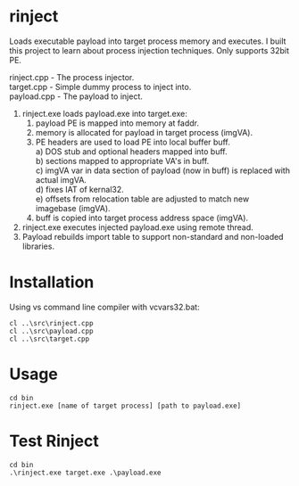 # rinject
Loads executable payload into target process memory and executes. I built this project to learn about process injection techniques. Only supports 32bit PE.

rinject.cpp - The process injector.  
target.cpp - Simple dummy process to inject into.  
payload.cpp - The payload to inject.  

1) rinject.exe loads payload.exe into target.exe:  
    1) payload PE is mapped into memory at faddr.  
	2) memory is allocated for payload in target process (imgVA). 
	3) PE headers are used to load PE into local buffer buff.  
	    a) DOS stub and optional headers mapped into buff.  
		b) sections mapped to appropriate VA's in buff.  
		c) imgVA var in data section of payload (now in buff) is replaced with actual imgVA.  
		d) fixes IAT of kernal32.  
		e) offsets from relocation table are adjusted to match new imagebase (imgVA).  
	4) buff is copied into target process address space (imgVA).  
2) rinject.exe executes injected payload.exe using remote thread.
3) Payload rebuilds import table to support non-standard and non-loaded libraries.

# Installation
Using vs command line compiler with vcvars32.bat:
```cd bin
cl ..\src\rinject.cpp
cl ..\src\payload.cpp
cl ..\src\target.cpp
```
# Usage
```
cd bin
rinject.exe [name of target process] [path to payload.exe]
```
# Test Rinject
```
cd bin
.\rinject.exe target.exe .\payload.exe 
```
